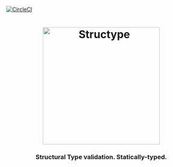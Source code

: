 [![CircleCI](https://circleci.com/gh/kube/structype.svg?style=svg)](https://circleci.com/gh/kube/structype)

<h1 align="center" style="text-align: center">
  <img width="310" alt="Structype" src="https://rawgithub.com/kube/structype/master/logo.svg">
</h1>

<h3 align="center">Structural Type validation. Statically-typed.</h3>

